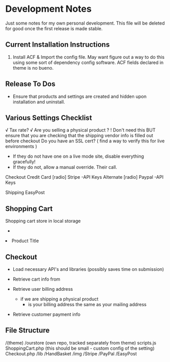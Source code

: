 # Development Notes
Just some notes for my own personal development. This file will be deleted for
good once the first release is made stable.

## Current Installation Instructions
1. Install ACF & Import the config file. May want figure out a way to do this
   using some sort of dependency config software. ACF fields declared in theme
   is no bueno.

## Release To Dos
- Ensure that products and settings are created and hidden upon
  installation and uninstall.

## Various Settings Checklist
√ Tax rate?
√ Are you selling a physical product ?
  ! Don't need this BUT ensure that you are checking that
    the shipping vendor info is filled out before checkout
Do you have an SSL cert? ( find a way to verify this for live environments )
  - If they do not have one on a live mode site, disable everything gracefully!
  - If they do not, allow a manual override. Their call.

Checkout
  Credit Card
    [radio] Stripe
      -API Keys
  Alternate
    [radio] Paypal
      -API Keys

Shipping
  EasyPost

## Shopping Cart
   Shopping cart store in local storage

   +
   <li class="product" data-product-meta="">Product Title</li>


## Checkout

   + Load necessary API's and libraries (possibly saves time on submission)

   + Retrieve cart info from

   + Retrieve user billing address
     - if we are shipping a physical product
       - is your billing address the same as your mailing address

   + Retrieve customer payment info


## File Structure
/(theme)
  /ourstore (own repo, tracked separately from theme)
    scripts.js
    ShoppingCart.php (this should be small - custom config of the setting)
    Checkout.php
    /lib
      /HandBasket
        /img
      /Stripe
      /PayPal
      /EasyPost
